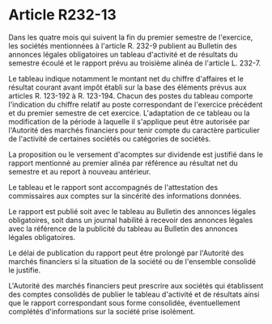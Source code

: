 # Article R232-13

Dans les quatre mois qui suivent la fin du premier semestre de l'exercice, les sociétés mentionnées à l'article R. 232-9 publient au Bulletin des annonces légales obligatoires un tableau d'activité et de résultats du semestre écoulé et le rapport prévu au troisième alinéa de l'article L. 232-7.

Le tableau indique notamment le montant net du chiffre d'affaires et le résultat courant avant impôt établi sur la base des éléments prévus aux articles R. 123-192 à R. 123-194. Chacun des postes du tableau comporte l'indication du chiffre relatif au poste correspondant de l'exercice précédent et du premier semestre de cet exercice. L'adaptation de ce tableau ou la modification de la période à laquelle il s'applique peut être autorisée par l'Autorité des marchés financiers pour tenir compte du caractère particulier de l'activité de certaines sociétés ou catégories de sociétés.

La proposition ou le versement d'acomptes sur dividende est justifié dans le rapport mentionné au premier alinéa par référence au résultat net du semestre et au report à nouveau antérieur.

Le tableau et le rapport sont accompagnés de l'attestation des commissaires aux comptes sur la sincérité des informations données.

Le rapport est publié soit avec le tableau au Bulletin des annonces légales obligatoires, soit dans un journal habilité à recevoir des annonces légales avec la référence de la publicité du tableau au Bulletin des annonces légales obligatoires.

Le délai de publication du rapport peut être prolongé par l'Autorité des marchés financiers si la situation de la société ou de l'ensemble consolidé le justifie.

L'Autorité des marchés financiers peut prescrire aux sociétés qui établissent des comptes consolidés de publier le tableau d'activité et de résultats ainsi que le rapport correspondant sous forme consolidée, éventuellement complétés d'informations sur la société prise isolément.
